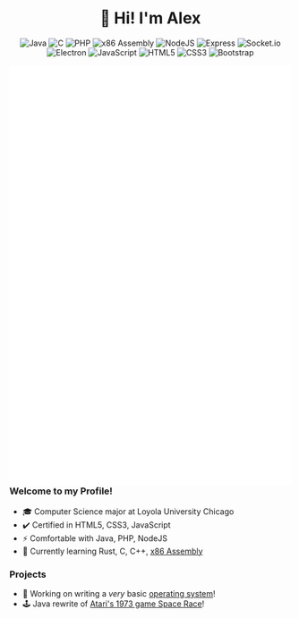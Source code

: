 <h1 align="center">👋 Hi! I'm Alex</h1>
<p align="center">
  <img alt="Java" src="https://img.shields.io/badge/-Java-black?style=flat-square&logo=java">
  <img alt="C" src="https://img.shields.io/badge/-C-black?style=flat-square&logo=c">
  <img alt="PHP" src="https://img.shields.io/badge/-PHP-black?style=flat-square&logo=php">
  <img alt="x86 Assembly" src="https://img.shields.io/badge/-x86 assembly-black?style=flat-square&logo=assembly">
  <img alt="NodeJS" src="https://img.shields.io/badge/-NodeJS-black?style=flat-square&logo=node.js">
  <img alt="Express" src="https://img.shields.io/badge/-Express-black?style=flat-square&logo=express">
  <img alt="Socket.io" src="https://img.shields.io/badge/-Socket.io-black?style=flat-square&logo=socket.io">
  <img alt="Electron" src="https://img.shields.io/badge/-Electron-black?style=flat-square&logo=electron">
  <img alt="JavaScript" src="https://img.shields.io/badge/-JavaScript-black?style=flat-square&logo=javascript">
  <img alt="HTML5" src="https://img.shields.io/badge/-HTML5-black?style=flat-square&logo=html5">
  <img alt="CSS3" src="https://img.shields.io/badge/-CSS3-black?style=flat-square&logo=css3">
  <img alt="Bootstrap" src="https://img.shields.io/badge/-Bootstrap-black?style=flat-square&logo=bootstrap">
</p>

<img align="right" src="https://github.com/alexsobiek/alexsobiek/blob/main/github-metrics.svg">

### Welcome to my Profile!
- 🎓 Computer Science major at Loyola University Chicago
- ✔️ Certified in HTML5, CSS3, JavaScript
- ⚡ Comfortable with Java, PHP, NodeJS
- 🌱 Currently learning Rust, C, C++, [x86 Assembly](https://github.com/alexsobiek/AssemblyPlayground)


### Projects
- 💾 Working on writing a *very* basic [operating system](https://github.com/alexsobiek/operating-system)!
- 🕹️ Java rewrite of [Atari's 1973 game Space Race](https://github.com/alexsobiek/SpaceRace)!
